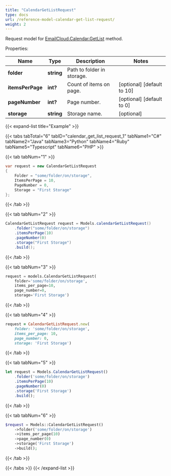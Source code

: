 ```yaml
---
title: "CalendarGetListRequest"
type: docs
url: /reference-model-calendar-get-list-request/
weight: 2
---
```


Request model for [EmailCloud.Calendar.GetList](/email/reference-calendar-api/#getlist) method.

Properties:

Name | Type | Description | Notes
---- | ---- | ----------- | -----
**folder** |**string**|Path to folder in storage. |
**itemsPerPage** |**int?**|Count of items on page. |[optional] [default to 10]
**pageNumber** |**int?**|Page number. |[optional] [default to 0]
**storage** |**string**|Storage name. |[optional] 

{{< expand-list title="Example" >}}

{{< tabs tabTotal="6" tabID="calendar_get_list_request_1" tabName1="C#" tabName2="Java" tabName3="Python" tabName4="Ruby" tabName5="Typescript" tabName6="PHP" >}}

{{< tab tabNum="1" >}}

```csharp
var request = new CalendarGetListRequest
{ 
    Folder = "some/folder/on/storage",
    ItemsPerPage = 10,
    PageNumber = 0,
    Storage = "First Storage"
};
```

{{< /tab >}}

{{< tab tabNum="2" >}}

```java
CalendarGetListRequest request = Models.calendarGetListRequest()
    .folder("some/folder/on/storage")
    .itemsPerPage(10)
    .pageNumber(0)
    .storage("First Storage")
    .build();
```

{{< /tab >}}

{{< tab tabNum="3" >}}

```python
request = models.CalendarGetListRequest(
    folder='some/folder/on/storage',
    items_per_page=10,
    page_number=0,
    storage='First Storage')
```

{{< /tab >}}

{{< tab tabNum="4" >}}

```ruby
request = CalendarGetListRequest.new(
    folder: 'some/folder/on/storage',
    items_per_page: 10,
    page_number: 0,
    storage: 'First Storage')
```

{{< /tab >}}

{{< tab tabNum="5" >}}

```typescript
let request = Models.CalendarGetListRequest()
    .folder('some/folder/on/storage')
    .itemsPerPage(10)
    .pageNumber(0)
    .storage('First Storage')
    .build();
```

{{< /tab >}}

{{< tab tabNum="6" >}}

```php
$request = Models::CalendarGetListRequest()
    ->folder('some/folder/on/storage')
    ->items_per_page(10)
    ->page_number(0)
    ->storage('First Storage')
    ->build();
```

{{< /tab >}}

{{< /tabs >}}
{{< /expand-list >}}

